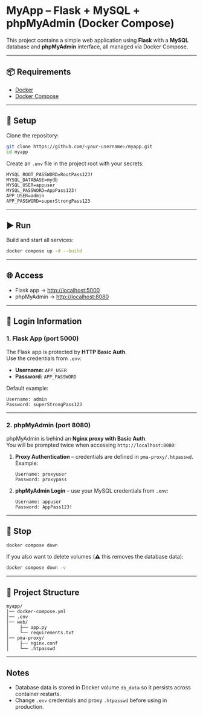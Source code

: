 # MyApp – Flask + MySQL + phpMyAdmin (Docker Compose)

This project contains a simple web application using **Flask** with a **MySQL** database and **phpMyAdmin** interface, all managed via Docker Compose.

---

## 📦 Requirements
- [Docker](https://docs.docker.com/get-docker/)
- [Docker Compose](https://docs.docker.com/compose/)

---

## 🚀 Setup

Clone the repository:
```bash
git clone https://github.com/<your-username>/myapp.git
cd myapp
```

Create an `.env` file in the project root with your secrets:
```env
MYSQL_ROOT_PASSWORD=RootPass123!
MYSQL_DATABASE=mydb
MYSQL_USER=appuser
MYSQL_PASSWORD=AppPass123!
APP_USER=admin
APP_PASSWORD=superStrongPass123
```

---

## ▶️ Run

Build and start all services:
```bash
docker compose up -d --build
```

---

## 🌐 Access

- Flask app → [http://localhost:5000](http://localhost:5000)  
- phpMyAdmin → [http://localhost:8080](http://localhost:8080)  

---

## 🔑 Login Information

### 1. Flask App (port 5000)
The Flask app is protected by **HTTP Basic Auth**.  
Use the credentials from `.env`:  
- **Username:** `APP_USER`  
- **Password:** `APP_PASSWORD`  

Default example:
```
Username: admin
Password: superStrongPass123
```

---

### 2. phpMyAdmin (port 8080)
phpMyAdmin is behind an **Nginx proxy with Basic Auth**.  
You will be prompted twice when accessing `http://localhost:8080`:  

1. **Proxy Authentication** – credentials are defined in `pma-proxy/.htpasswd`.  
   Example:
   ```
   Username: proxyuser
   Password: proxypass
   ```

2. **phpMyAdmin Login** – use your MySQL credentials from `.env`:  
   ```
   Username: appuser
   Password: AppPass123!
   ```

---

## 🛑 Stop
```bash
docker compose down
```

If you also want to delete volumes (⚠️ this removes the database data):
```bash
docker compose down -v
```

---

## 📂 Project Structure
```
myapp/
│── docker-compose.yml
│── .env
│── web/
│    ├── app.py
│    └── requirements.txt
│── pma-proxy/
│    ├── nginx.conf
│    └── .htpasswd
```

---

## Notes
- Database data is stored in Docker volume `db_data` so it persists across container restarts.
- Change `.env` credentials and proxy `.htpasswd` before using in production.
